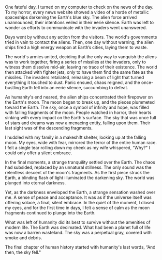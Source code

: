 One fateful day, I turned on my computer to check on the news of the day. To my horror, every news website showed a video of a horde of metallic spaceships darkening the Earth's blue sky. The alien force arrived unannounced, their intentions veiled in their eerie silence. Earth was left to wonder as efforts to communicate with the invaders went unanswered.

Days went by without any action from the visitors. The world's governments tried in vain to contact the aliens. Then, one day without warning, the alien ships fired a high energy weapon at Earth’s cities, laying them to waste.

The world's armies united, deciding that the only way to vanquish the aliens was to work together, firing a series of missiles at the invaders, only to witness them dissolve mid-air, leaving no trace of their existence. The world then attacked with fighter jets, only to have them find the same fate as the missiles. The invaders retaliated, releasing a beam of light that turned everything it touched to dust. Panic ensued, chaos reigned, and the once-bustling Earth fell into an eerie silence, succumbing to defeat.

As humanity's end neared, the alien ships concentrated their firepower on the Earth's moon. The moon began to break up, and the pieces plummeted toward the Earth. The sky, once a symbol of infinity and hope, was filled with falling fragments of the moon. People watched in horror, their hearts sinking with every impact on the Earth's surface. The sky that was once full of stars and dreams was now a menacing entity, falling upon them. Their last sight was of the descending fragments.

I huddled with my family in a makeshift shelter, looking up at the falling moon. My eyes, wide with fear, mirrored the terror of the entire human race. I felt a single tear rolling down my cheek as my wife whispered, “Why?" I could only offer a silent embrace.

In the final moments, a strange tranquility settled over the Earth. The chaos had subsided, replaced by an unnatural stillness. The only sound was the relentless descent of the moon's fragments. As the first piece struck the Earth, a blinding flash of light illuminated the darkening sky. The world was plunged into eternal darkness.

Yet, as the darkness enveloped the Earth, a strange sensation washed over me. A sense of peace and acceptance. It was as if the universe itself was offering solace, a final, silent embrace. In the quiet of the moment, I closed my eyes, and for the first time in days, I felt a sense of calm as the moon fragments continued to plunge into the Earth.

What was left of humanity did its best to survive without the amenities of modern life. The Earth was decimated. What had been a planet full of life was now a barren wasteland. The sky was a perpetual gray, covered with smoke and debris.

The final chapter of human history started with humanity's last words, “And then, the sky fell."

